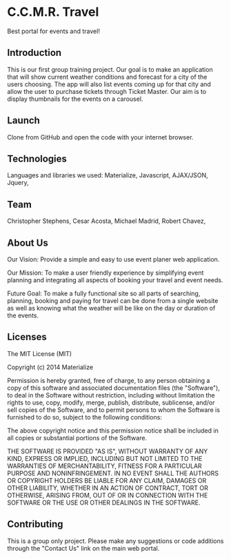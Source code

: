 # C.C.M.R. Travel
Best portal for events and travel!

## Introduction
This is our first group training project. Our goal is to make an application that will show current weather conditions and forecast for a city of the users choosing. The app will also list events coming up for that city and allow the user to purchase tickets through Ticket Master. Our aim is to display thumbnails for the  events on a carousel.

## Launch
Clone from GitHub and open the code with your internet browser. 

## Technologies
Languages and libraries we used:
Materialize,
Javascript,
AJAX/JSON,
Jquery,

## Team
Christopher Stephens,
Cesar Acosta,
Michael Madrid,
Robert Chavez, 

## About Us
Our Vision: Provide a simple and easy to use event planer web application.

Our Mission: To make a user friendly experience by simplifying event planning and integrating all aspects of booking your travel and event needs.

Future Goal: To make a fully functional site so all parts of searching, planning, booking and paying for travel can be done from a single website as well as knowing what the weather will be like on the day or duration of the events.

## Licenses
The MIT License (MIT)

Copyright (c) 2014 Materialize

Permission is hereby granted, free of charge, to any person obtaining a copy
of this software and associated documentation files (the "Software"), to deal
in the Software without restriction, including without limitation the rights
to use, copy, modify, merge, publish, distribute, sublicense, and/or sell
copies of the Software, and to permit persons to whom the Software is
furnished to do so, subject to the following conditions:

The above copyright notice and this permission notice shall be included in all
copies or substantial portions of the Software.

THE SOFTWARE IS PROVIDED "AS IS", WITHOUT WARRANTY OF ANY KIND, EXPRESS OR
IMPLIED, INCLUDING BUT NOT LIMITED TO THE WARRANTIES OF MERCHANTABILITY,
FITNESS FOR A PARTICULAR PURPOSE AND NONINFRINGEMENT. IN NO EVENT SHALL THE
AUTHORS OR COPYRIGHT HOLDERS BE LIABLE FOR ANY CLAIM, DAMAGES OR OTHER
LIABILITY, WHETHER IN AN ACTION OF CONTRACT, TORT OR OTHERWISE, ARISING FROM,
OUT OF OR IN CONNECTION WITH THE SOFTWARE OR THE USE OR OTHER DEALINGS IN THE
SOFTWARE.

## Contributing
This is a group only project. Please make any suggestions or code additions through the "Contact Us" link on the main web portal. 

